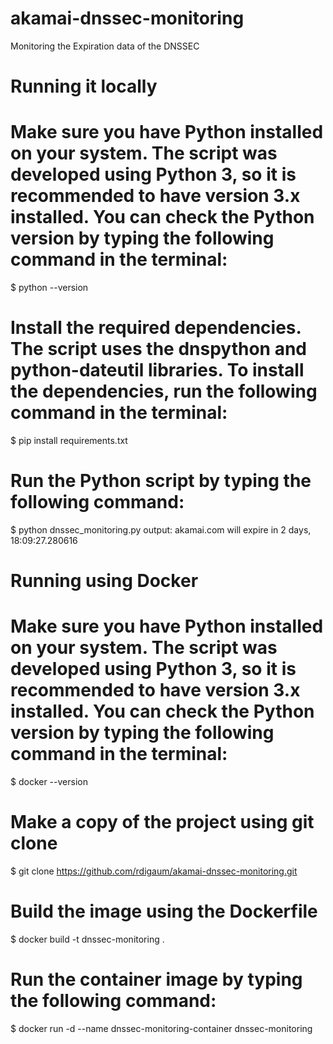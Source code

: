 # akamai-dnssec-monitoring
Monitoring the Expiration data of the DNSSEC

#
# Running it locally
#

# Make sure you have Python installed on your system. The script was developed using Python 3, so it is recommended to have version 3.x installed. You can check the Python version by typing the following command in the terminal:

$ python --version

# Install the required dependencies. The script uses the dnspython and python-dateutil libraries. To install the dependencies, run the following command in the terminal:

$ pip install requirements.txt

# Run the Python script by typing the following command:

$ python dnssec_monitoring.py
output: akamai.com     will expire in 2 days, 18:09:27.280616

#
# Running using Docker
#

# Make sure you have Python installed on your system. The script was developed using Python 3, so it is recommended to have version 3.x installed. You can check the Python version by typing the following command in the terminal:

$ docker --version

# Make a copy of the project using git clone

$ git clone https://github.com/rdigaum/akamai-dnssec-monitoring.git

# Build the image using the Dockerfile 

$ docker build -t dnssec-monitoring .

# Run the container image by typing the following command:

$ docker run -d --name dnssec-monitoring-container dnssec-monitoring

